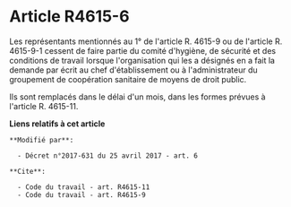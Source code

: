 # Article R4615-6

Les représentants mentionnés au 1° de l'article R. 4615-9  ou de l'article R. 4615-9-1 cessent de faire partie du comité
d'hygiène, de sécurité et des conditions de travail lorsque l'organisation qui les a désignés en a fait la demande par écrit
au chef d'établissement ou à l'administrateur du groupement de coopération sanitaire de moyens de droit public.

Ils sont remplacés dans le délai d'un mois, dans les formes prévues à l'article R. 4615-11.

**Liens relatifs à cet article**

	**Modifié par**:

	  - Décret n°2017-631 du 25 avril 2017 - art. 6

	**Cite**:

	  - Code du travail - art. R4615-11
	  - Code du travail - art. R4615-9
